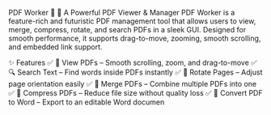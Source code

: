 PDF Worker 🚀
📄 A Powerful PDF Viewer & Manager
PDF Worker is a feature-rich and futuristic PDF management tool that allows users to view, merge, compress, rotate, and search PDFs in a sleek GUI. Designed for smooth performance, it supports drag-to-move, zooming, smooth scrolling, and embedded link support.

✨ Features
✅ 📜 View PDFs – Smooth scrolling, zoom, and drag-to-move
✅ 🔍 Search Text – Find words inside PDFs instantly
✅ 📌 Rotate Pages – Adjust page orientation easily
✅ 📑 Merge PDFs – Combine multiple PDFs into one
✅ 📏 Compress PDFs – Reduce file size without quality loss
✅ 🔄 Convert PDF to Word – Export to an editable Word documen

